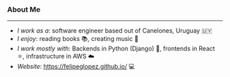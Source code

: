 ### About Me
---
* _I work as a_: software engineer based out of Canelones, Uruguay 🇺🇾
* _I enjoy_: reading books 📚, creating music 🎼
* _I work mostly with_: Backends in Python (Django) 🐍, frontends in React ⚛️, infrastructure in AWS ☁️
* _Website_: https://felipeglopez.github.io/ 💻
